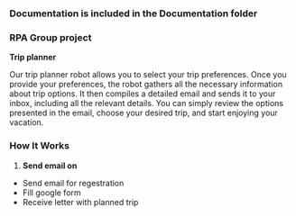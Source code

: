 ### Documentation is included in the Documentation folder ###


### RPA Group project ###
**Trip planner**

Our trip planner robot allows you to select your trip preferences. Once you provide your preferences, the robot gathers all the necessary information about trip options. It then compiles a detailed email and sends it to your inbox, including all the relevant details. You can simply review the options presented in the email, choose your desired trip, and start enjoying your vacation.



### How It Works ###

1. **Send email on <our email>**
 + Send email for regestration 
 + Fill google form
 + Receive letter with planned trip 
